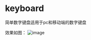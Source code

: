 # keyboard
简单数字键盘适用于pc和移动端的数字键盘


效果如图：
     ![image](https://github.com/linwenfeng122/keyboard/blob/master/preview/keyboard.png)
